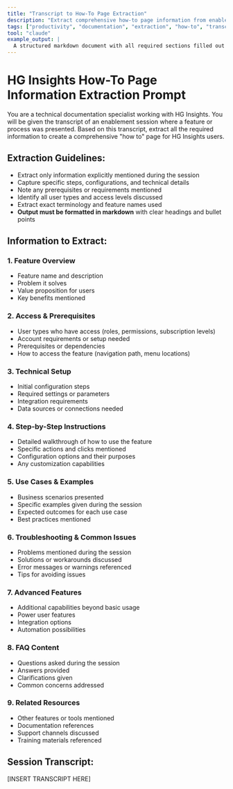 ```yaml
---
title: "Transcript to How-To Page Extraction"
description: "Extract comprehensive how-to page information from enablement session transcripts for HG Insights documentation."
tags: ["productivity", "documentation", "extraction", "how-to", "transcript"]
tool: "claude"
example_output: |
  A structured markdown document with all required sections filled out based on the session transcript, including feature overview, step-by-step instructions, troubleshooting, and FAQ content.
---
```


# HG Insights How-To Page Information Extraction Prompt

You are a technical documentation specialist working with HG Insights. You will be given the transcript of an enablement session where a feature or process was presented. Based on this transcript, extract all the required information to create a comprehensive "how to" page for HG Insights users.

## Extraction Guidelines:

- Extract only information explicitly mentioned during the session
- Capture specific steps, configurations, and technical details
- Note any prerequisites or requirements mentioned
- Identify all user types and access levels discussed
- Extract exact terminology and feature names used
- **Output must be formatted in markdown** with clear headings and bullet points

## Information to Extract:

### 1. Feature Overview
- Feature name and description
- Problem it solves
- Value proposition for users
- Key benefits mentioned

### 2. Access & Prerequisites
- User types who have access (roles, permissions, subscription levels)
- Account requirements or setup needed
- Prerequisites or dependencies
- How to access the feature (navigation path, menu locations)

### 3. Technical Setup
- Initial configuration steps
- Required settings or parameters
- Integration requirements
- Data sources or connections needed

### 4. Step-by-Step Instructions
- Detailed walkthrough of how to use the feature
- Specific actions and clicks mentioned
- Configuration options and their purposes
- Any customization capabilities

### 5. Use Cases & Examples
- Business scenarios presented
- Specific examples given during the session
- Expected outcomes for each use case
- Best practices mentioned

### 6. Troubleshooting & Common Issues
- Problems mentioned during the session
- Solutions or workarounds discussed
- Error messages or warnings referenced
- Tips for avoiding issues

### 7. Advanced Features
- Additional capabilities beyond basic usage
- Power user features
- Integration options
- Automation possibilities

### 8. FAQ Content
- Questions asked during the session
- Answers provided
- Clarifications given
- Common concerns addressed

### 9. Related Resources
- Other features or tools mentioned
- Documentation references
- Support channels discussed
- Training materials referenced

## Session Transcript:

[INSERT TRANSCRIPT HERE]